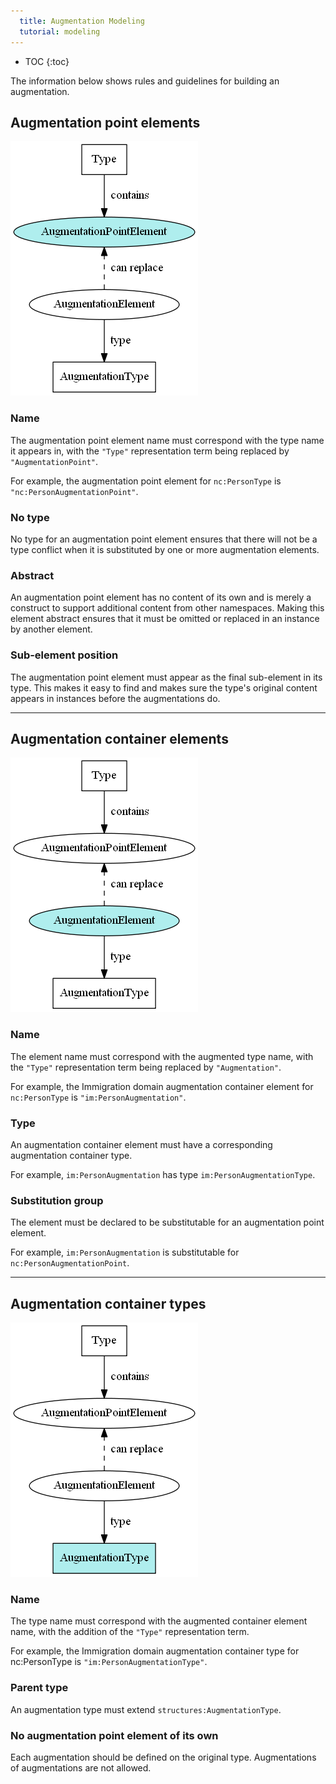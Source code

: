 ```yaml
---
  title: Augmentation Modeling
  tutorial: modeling
---
```


- TOC
{:toc}

The information below shows rules and guidelines for building an augmentation.


## Augmentation point elements

![Augmentation point element](diagrams/aug-point.png)

### Name

The augmentation point element name must correspond with the type name it appears in, with the `"Type"` representation term being replaced by `"AugmentationPoint"`.

For example, the augmentation point element for `nc:PersonType` is `"nc:PersonAugmentationPoint"`.

### No type

No type for an augmentation point element ensures that there will not be a type conflict when it is substituted by one or more augmentation elements.

### Abstract

An augmentation point element has no content of its own and is merely a construct to support additional content from other namespaces.  Making this element abstract ensures that it must be omitted or replaced in an instance by another element.

### Sub-element position

The augmentation point element must appear as the final sub-element in its type.  This makes it easy to find and makes sure the type's original content appears in instances before the augmentations do.

---

## Augmentation container elements

![Augmentation container element](diagrams/aug-elt-container.png)

### Name

The element name must correspond with the augmented type name, with the `"Type"` representation term being replaced by `"Augmentation"`.

For example, the Immigration domain augmentation container element for `nc:PersonType` is `"im:PersonAugmentation"`.

### Type

An augmentation container element must have a corresponding augmentation container type.

For example, `im:PersonAugmentation` has type `im:PersonAugmentationType`.

### Substitution group

The element must be declared to be substitutable for an augmentation point element.

For example, `im:PersonAugmentation` is substitutable for `nc:PersonAugmentationPoint`.

---

## Augmentation container types

![Augmentation container type](diagrams/aug-type-container.png)

### Name

The type name must correspond with the augmented container element name, with the addition of the `"Type"` representation term.

For example, the Immigration domain augmentation container type for nc:PersonType is `"im:PersonAugmentationType"`.

### Parent type

An augmentation type must extend `structures:AugmentationType`.

### No augmentation point element of its own

Each augmentation should be defined on the original type.  Augmentations of augmentations are not allowed.
